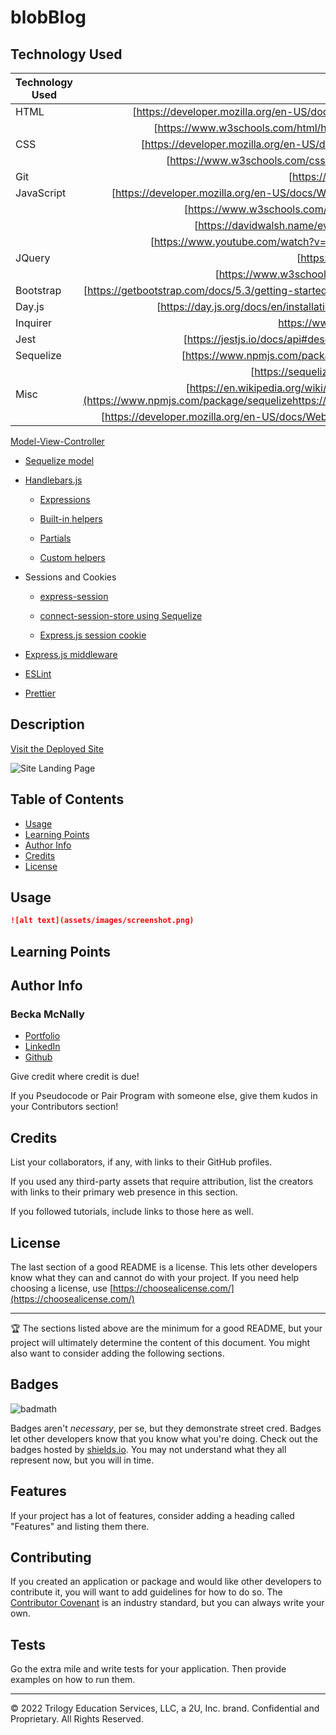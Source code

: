 # blobBlog

## Technology Used 
| Technology Used         | Resource URL           | 
| ------------- |:-------------:| 
| HTML    | [https://developer.mozilla.org/en-US/docs/Web/HTML](https://developer.mozilla.org/en-US/docs/Web/HTML) |
| | [https://www.w3schools.com/html/html_basic.asp](https://www.w3schools.com/html/html_basic.asp)     | 
| CSS     | [https://developer.mozilla.org/en-US/docs/Web/CSS](https://developer.mozilla.org/en-US/docs/Web/CSS)      |
| | [https://www.w3schools.com/css/css_intro.asp](https://www.w3schools.com/css/css_intro.asp)     |    
| Git | [https://git-scm.com/](https://git-scm.com/)     | 
| JavaScript | [https://developer.mozilla.org/en-US/docs/Web/JavaScript](https://developer.mozilla.org/en-US/docs/Web/JavaScript)     | 
| | [https://www.w3schools.com/js/default.asp](https://www.w3schools.com/js/default.asp)     |   
| | [https://davidwalsh.name/event-delegate](https://davidwalsh.name/event-delegate)     | 
| | [https://www.youtube.com/watch?v=AUOzvFzdIk4](https://www.youtube.com/watch?v=AUOzvFzdIk4)     |   
| JQuery    | [https://jquery.com/](https://jquery.com/) |
| | [https://www.w3schools.com/jquery/](https://www.w3schools.com/jquery/)     |  
| Bootstrap    | [https://getbootstrap.com/docs/5.3/getting-started/introduction/](https://getbootstrap.com/docs/5.3/getting-started/introduction/) |
| Day.js    | [https://day.js.org/docs/en/installation/installation](https://day.js.org/docs/en/installation/installation) | 
| Inquirer   | [https://www.npmjs.com/package/inquirer/v/8.2.4 ](https://www.npmjs.com/package/inquirer/v/8.2.4 ) | 
| Jest   | [https://jestjs.io/docs/api#describename-fn](https://jestjs.io/docs/api#describename-fn) | 
| Sequelize | [https://www.npmjs.com/package/sequelize](https://www.npmjs.com/package/sequelize)     |
| | [https://sequelize.org/master/](https://sequelize.org/master/)     |  
| Misc | [https://en.wikipedia.org/wiki/Representational_state_transfer#Applied_to_web_services](https://www.npmjs.com/package/sequelizehttps://en.wikipedia.org/wiki/Representational_state_transfer#Applied_to_web_services)     |
| | [https://developer.mozilla.org/en-US/docs/Web/HTTP/Status](https://developer.mozilla.org/en-US/docs/Web/HTTP/Status)     | 

 [Model-View-Controller](https://developer.mozilla.org/en-US/docs/Glossary/MVC)

* [Sequelize model](https://sequelize.org/master/class/lib/model.js~Model.html)

* [Handlebars.js](https://www.npmjs.com/package/express-handlebars)

  * [Expressions](https://handlebarsjs.com/guide/expressions.html)

  * [Built-in helpers](https://handlebarsjs.com/guide/builtin-helpers.html)

  * [Partials](https://handlebarsjs.com/guide/partials.html#basic-partials)

  * [Custom helpers](https://www.npmjs.com/package/express-handlebars#helpers)

* Sessions and Cookies

  * [express-session](https://www.npmjs.com/package/express-session)

  * [connect-session-store using Sequelize](https://www.npmjs.com/package/connect-session-sequelize) 

  * [Express.js session cookie](https://github.com/expressjs/session#cookie)

* [Express.js middleware](https://expressjs.com/en/guide/using-middleware.html)

* [ESLint](https://eslint.org/docs/user-guide/configuring)

* [Prettier](https://prettier.io/docs/en/index.html)





## Description 

[Visit the Deployed Site](https://youtu.be/BFyeuLhjcPY)



![Site Landing Page](./site.gif)


## Table of Contents 

* [Usage](#usage)
* [Learning Points](#learning-points)
* [Author Info](#author-info)
* [Credits](#credits)
* [License](#license)

## Usage 


```md
![alt text](assets/images/screenshot.png)
```


## Learning Points 



## Author Info


### Becka McNally


* [Portfolio](https://beckamcnally.github.io/beckamcnally/)
* [LinkedIn](https://www.linkedin.com/in/becka-mcnally-21520670/)
* [Github](https://github.com/beckamcnally)



Give credit where credit is due! 

If you Pseudocode or Pair Program with someone else, give them kudos in your Contributors section!


## Credits

List your collaborators, if any, with links to their GitHub profiles.

If you used any third-party assets that require attribution, list the creators with links to their primary web presence in this section.

If you followed tutorials, include links to those here as well.


## License

The last section of a good README is a license. This lets other developers know what they can and cannot do with your project. If you need help choosing a license, use [https://choosealicense.com/](https://choosealicense.com/)


---

🏆 The sections listed above are the minimum for a good README, but your project will ultimately determine the content of this document. You might also want to consider adding the following sections.

## Badges

![badmath](https://img.shields.io/github/languages/top/nielsenjared/badmath)

Badges aren't _necessary_, per se, but they demonstrate street cred. Badges let other developers know that you know what you're doing. Check out the badges hosted by [shields.io](https://shields.io/). You may not understand what they all represent now, but you will in time.

## Features

If your project has a lot of features, consider adding a heading called "Features" and listing them there.

## Contributing

If you created an application or package and would like other developers to contribute it, you will want to add guidelines for how to do so. The [Contributor Covenant](https://www.contributor-covenant.org/) is an industry standard, but you can always write your own.

## Tests

Go the extra mile and write tests for your application. Then provide examples on how to run them.

---

© 2022 Trilogy Education Services, LLC, a 2U, Inc. brand. Confidential and Proprietary. All Rights Reserved.